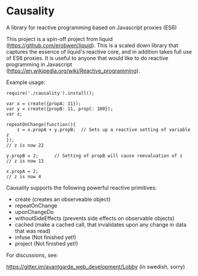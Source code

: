 # Causality
A library for reactive programming based on Javascript proxies (ES6)

This project is a spin-off project from liquid (https://github.com/erobwen/liquid). This is a scaled down library that captures the essence of liquid's reactive core, and in addition takes full use of ES6 proxies. It is useful to anyone that would like to do reactive programming in Javascript (https://en.wikipedia.org/wiki/Reactive_programming).

Example usage:

    require('./causality').install();

    var x = create({propA: 11});
    var y = create({propB: 11, propC: 100});
    var z;

    repeatOnChange(function(){
        z = x.propA + y.propB;  // Sets up a reactive setting of variable z
    });
    // z is now 22

    y.propB = 2;      // Setting of propB will cause reevaluation of z
    // z is now 13

    x.propA = 2;
    // z is now 4


Causality supports the following powerful reactive primitives:

* create  (creates an observeable object)
* repeatOnChange
* uponChangeDo
* withoutSideEffects  (prevents side effects on observable objects)
* cached (make a cached call, that invalidates upon any change in data that was read)
* infuse (Not finished yet!)
* project (Not finished yet!)


For discussions, see:

https://gitter.im/avantgarde_web_development/Lobby (in swedish, sorry)
